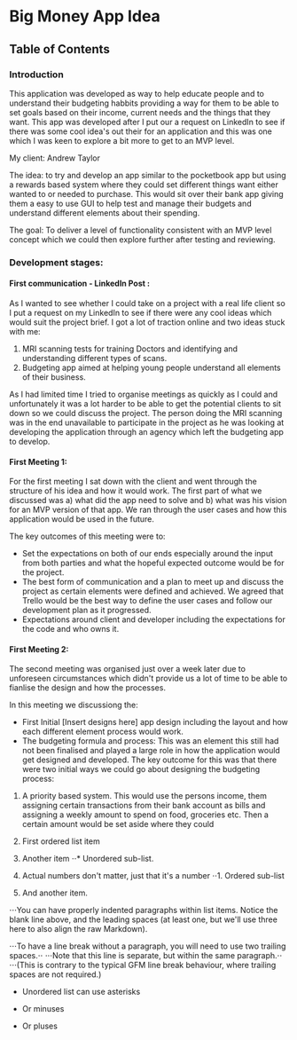 # Big Money App Idea

## Table of Contents

### Introduction

This application was developed as way to help educate people and to understand their budgeting habbits providing a way for them to be able to set goals based on their income, current needs and the things that they want. This app was developed after I put our a request on LinkedIn to see if there was some cool idea's out their for an application and this was one which I was keen to explore a bit more to get to an MVP level. 

My client: Andrew Taylor

The idea: to try and develop an app similar to the pocketbook app but using a rewards based system where they could set different things want either wanted to or needed to purchase. This would sit over their bank app giving them a easy to use  GUI to help test and manage their budgets and understand different elements about their spending. 

The goal: To deliver a level of functionality consistent with an MVP level concept which we could then explore further after testing and reviewing.

### Development stages:

#### First communication - LinkedIn Post :

As I wanted to see whether I could take on a project with a real life client so I put a request on my LinkedIn to see if there were any cool ideas which would suit the project brief. I got a lot of traction online and two ideas stuck with me:

1. MRI scanning tests for training Doctors and identifying and understanding different types of scans.
2. Budgeting app aimed at helping young people understand all elements of their business.

As I had limited time I tried to organise meetings as quickly as I could and unfortunately it was a lot harder to be able to get the potential clients to sit down so we could discuss the project. The person doing the MRI scanning was in the end unavailable to participate in the project as he was looking at developing the application through an agency which left the budgeting app to develop.


#### First Meeting 1:

For the first meeting I sat down with the client and went through the structure of his idea and how it would work. The first part of what we discussed was a) what did the app need to solve and b) what was his vision for an MVP version of that app. We ran through the user cases and how this application would be used in the future. 

The key outcomes of this meeting were to:

- Set the expectations on both of our ends especially around the input from both parties and what the hopeful expected outcome would be for the project.
- The best form of communication and a plan to meet up and discuss the project as certain elements were defined and achieved. We agreed that Trello would be the best way to define the user cases and follow our development plan as it progressed. 
- Expectations around client and developer including the expectations for the code and who owns it.

#### First Meeting 2:

The second meeting was organised just over a week later due to unforeseen circumstances which didn't provide us a lot of time to be able to fianlise the design and how the processes.

In this meeting we discussiong the:

- First Initial [Insert designs here] app design including the layout and how each different element process would work. 
- The budgeting formula and process: This was an element this still had not been finalised and played a large role in how the application would get designed and developed. The key outcome for this was that there were two initial ways we could go about designing the budgeting process:

 1. A priority based system. This would use the persons income, them assigning certain transactions from their bank account as bills and assigning a weekly amount to spend on food, groceries etc. Then a certain amount would be set aside where they could 
 
 1. First ordered list item
2. Another item
⋅⋅* Unordered sub-list. 
1. Actual numbers don't matter, just that it's a number
⋅⋅1. Ordered sub-list
4. And another item.

⋅⋅⋅You can have properly indented paragraphs within list items. Notice the blank line above, and the leading spaces (at least one, but we'll use three here to also align the raw Markdown).

⋅⋅⋅To have a line break without a paragraph, you will need to use two trailing spaces.⋅⋅
⋅⋅⋅Note that this line is separate, but within the same paragraph.⋅⋅
⋅⋅⋅(This is contrary to the typical GFM line break behaviour, where trailing spaces are not required.)

* Unordered list can use asterisks
- Or minuses
+ Or pluses
